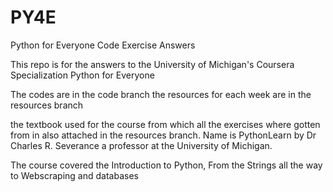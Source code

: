 # PY4E
Python for Everyone Code Exercise Answers

This repo is for the answers to the University of Michigan's Coursera Specialization Python for 
Everyone

The codes are in the code branch
the resources for each week are in the resources branch

the textbook used for the course from which all the exercises where gotten from in also 
attached in the resources branch. Name is PythonLearn by Dr Charles R. Severance a professor
at the University of Michigan.

The course covered the Introduction to Python, From the Strings all the way to Webscraping and databases

